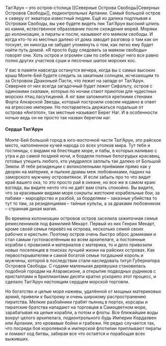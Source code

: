 Тал'Арун – это остров-столица [[Северные Острова Свободы|Северных Островов Свободы]], подконтрольных Арлании. Самый большой остров к северу от экватора известный людям. Ещё из далека подплывая к Островам Свободы, вы уже будете видеть пик Тал'Арун высокий шпиль из камня, естественное образование после схождения морей. Моряки до колонизации, а пираты и после, называют его маяком свободы. И когда кто-то из местных далеко от дома заводит разговор о там как он тоскует, он никогда не забудет упомянуть о том, как легко ему будет найти путь домой. «Я просто буду следовать за маяком свободы» говорят они. Хоть остров и огромен сам по себе вокруг него все равно полно других участков суши и песочных шапок морских кос.

У вас в памяти навсегда останутся вечера, когда вы с самых высоких крыш Монте-Бей будете следить за закатным солнцем, исчезающим то за Островом Драконьей Пасти, что лежит на западе от Тал'Арун. Севернее от них всегда загадочный будет лежит Сифальту, остров с одинокими скалами, которые по ночам стают приютом для чудестных морских птиц ласутицений. А юг вам запомнится крепкими стенами Форта Алкарской Звезды, который построили совсем недавно в ответ на агрессию империи. Но постараетесь держаться подальше от острова «Анготол», так местные называют Берег Наг. И в особенности ночью ведь он не просто так назван берегом наг.

#### Сердце Тал'Арун
Монте-Бей большой город в юго-восточной части Тал'Арун, это райское место, наполненное кучей народа со всех уголков мира. Тут тебе и гостиницы, с видами на блестящее море, и пабы, в которых наливаю с утра и до самой поздней ночи, и бордели полные белогрудых красавиц, готовых утешить любого, кто умудрился заплыть так далеко от Большой Земли. И тебе резиденции с великолепными приёмами прямо как у дворян на материке, и пылкие драмы меж любовниками, падких на заморского мужчину островитянок. И если забыть про то что видит край вашего ока, то это просто рай в океане, но все же в самом краю взгляда, вы видите нечто что не даёт вам спать спокойно. Вы видите, что за красивыми видами моря сокрыты жестокие корабельные бои, за пабами - мародёрство и разбой, за борделями – заказные убийства то тут то там, за резиденциями – тайные культы, а за драками любовником – странная дикая магия.

Во времена колонизации островов остров заселила зажиточная семья ремесленников под фамилией Мекарт. Первый из них Генрих Мекарт, кроме своей семьи перевёз на острова, несколько семей своих рабочих и крестьян. Поэтому остров очень быстро оброс домиками и стал самым густонаселённым во всем архипелаге, а постоянные корабли с провизией и материалов с материка, то и дело привозили новых поселенцев в поисках лучшей жизни на райских островах. Как первооткрывателям и самой богатой семье тогдашний король и мужчины, которой в последствии стали наследовать титул Губернатора Островов Свободы. С годами маленькая деревушка становилась подобной городам на Атараксионе, а открытие подводных рудников с кристаллами и бриллиантами десяти кратно ускорило этот процесс, и сделало Тал'Арун настоящим сердцем морской торговли.

Но богатство и целые моря наживы, удалённой от мощных материковых армий, привели к быстрому и очень широкому распространению пиратства. Мелкие разбойники грабят пьяниц в портах, корсары и пиратские братства нападают на торговцев в Самоцветном море, зарабатывая на целые корабли, а потом и флоты. Все ближайшие воды вокруг целого архипелага, подконтрольного будь Империи Кордаэвен или Арлании, это кровавые бойни и грабежи. Не редко случается так, что посреди боя королевкой и имперской флотилии приплывают пираты и ломают ход битвы, забирая все что остаётся и порабощая всех выживших.
